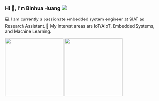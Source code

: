 <h3 align="left">
  Hi 👋, I'm Binhua Huang 
  <img  src="https://visitor-badge.glitch.me/badge?page_id=microa.visitor-badge" />
</h3>

<p>
💻 I am currently a passionate embedded system engineer at SIAT as Research Assistant. 
🌱 My interest areas are IoT/AIoT, Embedded Systems, and Machine Learning.
</p>

<p>
  <img  src="https://github-readme-streak-stats.herokuapp.com?user=microa&date_format=M%20j%5B%2C%20Y%5D" height="190"/>
  <img  src="https://github-readme-stats.vercel.app/api/top-langs/?username=microa&layout=compact" height="190"/>
</p>
